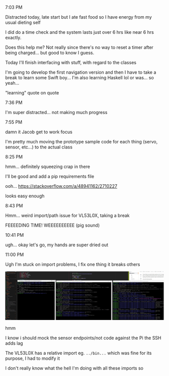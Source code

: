 7:03 PM

Distracted today, late start but I ate fast food so I have energy from my usual dieting self

I did do a time check and the system lasts just over 6 hrs like near 6 hrs exactly.

Does this help me? Not really since there's no way to reset a timer after being charged... but good to know I guess.

Today I'll finish interfacing with stuff, with regard to the classes

I'm going to develop the first navigation version and then I have to take a break to learn some Swift boy... I'm also learning Haskell lol or was... so yeah...

"learning" quote on quote

7:36 PM

I'm super distracted... not making much progress

7:55 PM

damn it Jacob get to work focus

I'm pretty much moving the prototype sample code for each thing (servo, sensor, etc...) to the actual class

8:25 PM

hmm... definitely squeezing crap in there

I'll be good and add a pip requirements file

ooh... https://stackoverflow.com/a/48941162/2710227

looks easy enough

8:43 PM

Hmm... weird import/path issue for VL53L0X, taking a break

FEEEEDING TIME! WEEEEEEEEEE (pig sound)

10:41 PM

ugh... okay let's go, my hands are super dried out

11:00 PM

Ugh I'm stuck on import problems, I fix one thing it breaks others

<img src="./stupid.JPG" width="800"/>

hmm

I know i should mock the sensor endpoints/not code against the Pi the SSH adds lag

The VL53L0X has a relative import eg. `../bin...` which was fine for its purpose, I had to modify it

I don't really know what the hell I'm doing with all these imports so

